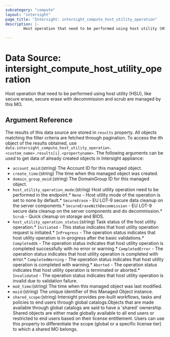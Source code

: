 ```yaml
---
subcategory: "compute"
layout: "intersight"
page_title: "Intersight: intersight_compute_host_utility_operation"
description: |-
        Host operation that need to be performed using host utility (HSU), like secure erase, secure erase with decommission and scrub are managed by this MO.

---
```


# Data Source: intersight_compute_host_utility_operation
Host operation that need to be performed using host utility (HSU), like secure erase, secure erase with decommission and scrub are managed by this MO.
## Argument Reference
The results of this data source are stored in `results` property.
All objects matching the filter criteria are fetched through pagination.
To access the ith object of the results obtained, use `data.intersight_compute_host_utility_operation.<custom_name>.results[i].<propertyname>`.
The following arguments can be used to get data of already created objects in Intersight appliance:
* `account_moid`:(string) The Account ID for this managed object. 
* `create_time`:(string) The time when this managed object was created. 
* `domain_group_moid`:(string) The DomainGroup ID for this managed object. 
* `host_utility_operation_mode`:(string) Host utility operation need to be performed in the endpoint.* `None` - Host utility mode of the operation is set to none by default.* `SecureErase` - EU LOT-9 secure data cleanup on the server components.* `SecureEraseWithDecommission` - EU LOT-9 secure data cleanup on the server components and do decommission.* `Scrub` - Quick cleanup on storage and BIOS. 
* `host_utility_operation_status`:(string) Task status of the host utility operation.* `Initiated` - This status indicates that host utility operation request is initiated.* `InProgress` - The operation status indicates that host utility operation is in-progress after the basic validations.* `CompletedOk` - The operation status indicates that host utility operation is completed successfully with no error or warning.* `CompletedError` - The operation status indicates that host utility operation is completed with error.* `CompletedWarning` - The operation status indicates that host utility operation is completed with warning.* `Aborted` - The operation status indicates that host utility operation is terminated or aborted.* `Invalidated` - The operation status indicates that host utility operation is invalid due to validation failure. 
* `mod_time`:(string) The time when this managed object was last modified. 
* `moid`:(string) The unique identifier of this Managed Object instance. 
* `shared_scope`:(string) Intersight provides pre-built workflows, tasks and policies to end users through global catalogs.Objects that are made available through global catalogs are said to have a 'shared' ownership. Shared objects are either made globally available to all end users or restricted to end users based on their license entitlement. Users can use this property to differentiate the scope (global or a specific license tier) to which a shared MO belongs. 
 
